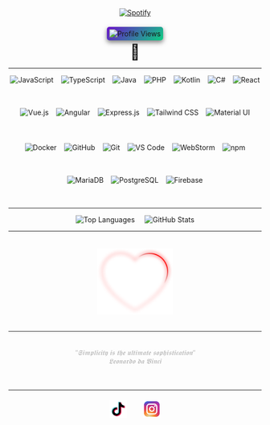 &nbsp;<div align="center">
  [![Spotify](https://novatorem.vercel.app/api/spotify?background_color=0d1117&border_color=ffffff)](https://open.spotify.com/user/omnitenebris)
</div>
<div align="center" style="margin-top: 20px;">
  <img src="https://komarev.com/ghpvc/?username=YourUsername&color=blue&style=for-the-badge" alt="Profile Views" style="border-radius: 5px; padding: 5px; background: linear-gradient(135deg, #6a11cb, #0dce82); box-shadow: 0 4px 10px rgba(0, 0, 0, 0.5);" />
  <div style="font-size: 30px; margin-top: 5px;">🥰</div>
</div>

---

<p align="center" style="display: flex; justify-content: center; flex-wrap: wrap; gap: 15px;">
  <img src="https://cdn.jsdelivr.net/gh/devicons/devicon/icons/javascript/javascript-original.svg" height="50" alt="JavaScript"/>
  <img src="https://cdn.jsdelivr.net/gh/devicons/devicon/icons/typescript/typescript-original.svg" height="50" alt="TypeScript"/>
  <img src="https://cdn.jsdelivr.net/gh/devicons/devicon/icons/java/java-original.svg" height="50" alt="Java"/>
  <img src="https://cdn.jsdelivr.net/gh/devicons/devicon/icons/php/php-original.svg" height="50" alt="PHP"/>
  <img src="https://cdn.jsdelivr.net/gh/devicons/devicon/icons/kotlin/kotlin-original.svg" height="50" alt="Kotlin"/>
  <img src="https://cdn.jsdelivr.net/gh/devicons/devicon/icons/csharp/csharp-original.svg" height="50" alt="C#"/>
  <img src="https://cdn.jsdelivr.net/gh/devicons/devicon/icons/react/react-original.svg" height="50" alt="React"/>
  <img src="https://cdn.jsdelivr.net/gh/devicons/devicon/icons/vuejs/vuejs-original.svg" height="50" alt="Vue.js"/>
  <img src="https://cdn.jsdelivr.net/gh/devicons/devicon/icons/angularjs/angularjs-original.svg" height="50" alt="Angular"/>
  <img src="https://cdn.jsdelivr.net/gh/devicons/devicon/icons/express/express-original.svg" height="50" alt="Express.js"/>
  <img src="https://upload.wikimedia.org/wikipedia/commons/d/d5/Tailwind_CSS_Logo.svg" height="50" alt="Tailwind CSS"/>
  <img src="https://cdn.jsdelivr.net/gh/devicons/devicon/icons/materialui/materialui-original.svg" height="50" alt="Material UI"/>
</p>

<p align="center" style="display: flex; justify-content: center; flex-wrap: wrap; gap: 15px; margin-top: 20px;">
  <img src="https://cdn.jsdelivr.net/gh/devicons/devicon/icons/docker/docker-original.svg" height="50" alt="Docker"/>
  <img src="https://cdn.jsdelivr.net/gh/devicons/devicon/icons/github/github-original.svg" height="50" alt="GitHub"/>
  <img src="https://cdn.jsdelivr.net/gh/devicons/devicon/icons/git/git-original.svg" height="50" alt="Git"/>
  <img src="https://cdn.jsdelivr.net/gh/devicons/devicon/icons/vscode/vscode-original.svg" height="50" alt="VS Code"/>
  <img src="https://cdn.jsdelivr.net/gh/devicons/devicon/icons/webstorm/webstorm-original.svg" height="50" alt="WebStorm"/>
  <img src="https://cdn.jsdelivr.net/gh/devicons/devicon/icons/npm/npm-original-wordmark.svg" height="50" alt="npm"/>
  <img src="https://cdn.jsdelivr.net/gh/devicons/devicon/icons/mariadb/mariadb-original.svg" height="50" alt="MariaDB"/>
  <img src="https://cdn.jsdelivr.net/gh/devicons/devicon/icons/postgresql/postgresql-original.svg" height="50" alt="PostgreSQL"/>
  <img src="https://cdn.jsdelivr.net/gh/devicons/devicon/icons/firebase/firebase-plain.svg" height="50" alt="Firebase"/>
</p>


---

<p align="center">
  <img src="https://github-readme-stats.vercel.app/api/top-langs/?username=paulp111&theme=dark&layout=compact" height="165" alt="Top Languages">
  &nbsp;&nbsp;&nbsp;
  <img src="https://github-readme-stats.vercel.app/api?username=paulp111&show_icons=true&theme=dark" height="165" alt="GitHub Stats">
</p>



---

<p align="center">
  <img src="https://raw.githubusercontent.com/paulp111/paulp111/main/assets/6.png" alt="Heart" style="width: 150px; height: auto; margin-top: 20px;"/>
</p>

<div align="center" style="margin-top: 30px; padding: 20px; border-top: 1px solid #2e2e2e;">
  <p style="color:#bdbdbd; font-size:14px; font-family:'Verdana', sans-serif; font-style:italic;">
    "𝕾𝖎𝖒𝖕𝖑𝖎𝖈𝖎𝖙𝖞 𝖎𝖘 𝖙𝖍𝖊 𝖚𝖑𝖙𝖎𝖒𝖆𝖙𝖊 𝖘𝖔𝖕𝖍𝖎𝖘𝖙𝖎𝖈𝖆𝖙𝖎𝖔𝖓"  
    <br>𝕷𝖊𝖔𝖓𝖆𝖗𝖉𝖔 𝖉𝖆 𝖁𝖎𝖓𝖈𝖎
  </p>
</div>

---

<div align="center" style="margin-top: 20px; font-family: 'Verdana', sans-serif; font-size: 20px; color: #bdbdbd; display: flex; justify-content: center; align-items: center; gap: 10px;">
  <!--  <span>Follow me </span> -->
 <!-- <a href="https://www.tiktok.com/@yourusername" target="_blank" style="text-decoration: none;"> -->
<img src="https://raw.githubusercontent.com/paulp111/paulp111/main/assets/tiktok.svg" height="35" alt="TikTok" style="vertical-align: middle;"/>
  <!-- <a href="https://www.instagram.com/yourusername" target="_blank" style="text-decoration: none;">-->
&nbsp;&nbsp;
<img src="https://raw.githubusercontent.com/paulp111/paulp111/main/assets/insta.svg" height="35" alt="Instagram" style="vertical-align: middle;"/>

</div>


